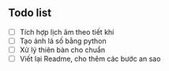 ## Todo list ##

* [ ] Tích hợp lịch âm theo tiết khí
* [ ] Tạo ảnh lá số bằng python
* [ ] Xử lý thiên bàn cho chuẩn
* [ ] Viết lại Readme, cho thêm các bước an sao
